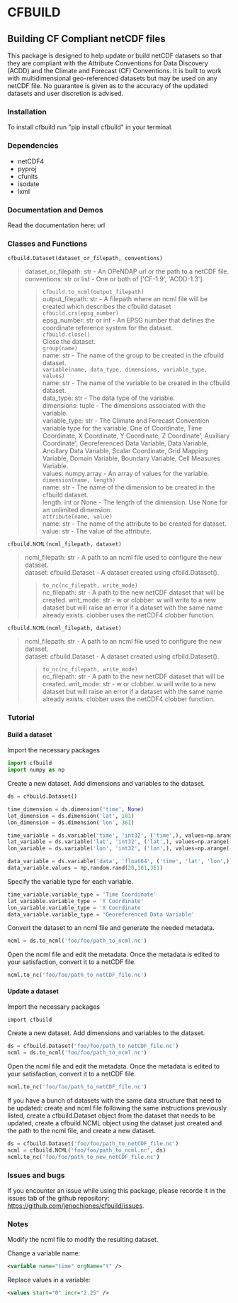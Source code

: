 # CFBUILD

## Building CF Compliant netCDF files
This package is designed to help update or build netCDF datasets so that 
they are compliant with the Attribute Conventions for Data Discovery (ACDD)
and the Climate and Forecast (CF) Conventions. It is built to work with multidimensional
geo-referenced datasets but may be used on any netCDF file. No guarantee is given as to 
the accuracy of the updated datasets and user discretion is advised.

### Installation
To install cfbuild run "pip install cfbuild" in your terminal.

### Dependencies
* netCDF4
* pyproj
* cfunits
* isodate
* lxml

### Documentation and Demos
Read the documentation here: url

### Classes and Functions

`cfbuild.Dataset(dataset_or_filepath, conventions)`
> dataset_or_filepath: str - An OPeNDAP url or the path to a netCDF file.<br>
> conventions: str or list - One or both of ['CF-1.9', 'ACDD-1.3'].
> 
> >`cfbuild.to_ncml(output_filepath)`<br>
> >output_filepath: str - A filepath where an ncml file will be created which 
> >describes the cfbuild dataset<br>
> >`cfbuild.crs(epsg_number)`<br>
> >epsg_number: str or int - An EPSG number that defines the coordinate reference system for the dataset.<br>
> >`cfbuild.close()`<br>
> > Close the dataset.<br>
> >`group(name)`<br>
> >name: str - The name of the group to be created in the cfbuild dataset.<br>
> >`variable(name, data_type, dimensions, variable_type, values)`<br>
> >name: str - The name of the variable to be created in the cfbuild dataset.<br>
> >data_type: str - The data type of the variable.<br>
> >dimensions: tuple - The dimensions associated with the variable.<br>
> >variable_type: str - The Climate and Forecast Convention variable type for the variable. One of Coordinate,
> >Time Coordinate, X Coordinate, Y Coordinate, Z Coordinate', Auxiliary Coordinate',
> >Georeferenced Data Variable, Data Variable, Ancillary Data Variable,
> >Scalar Coordinate, Grid Mapping Variable, Domain Variable, Boundary Variable, Cell Measures Variable.<br>
> >values: numpy.array - An array of values for the variable.<br>
> >`dimension(name, length)`<br>
> >name: str - The name of the dimension to be created in the cfbuild dataset.<br>
> >length: int or None - The length of the dimension. Use None for an unlimited dimension.<br>
> >`attribute(name, value)`<br>
> >name: str - The name of the attribute to be created for dataset.<br>
> >value: str - The value of the attribute.<br>

`cfbuild.NCML(ncml_filepath, dataset)`
> ncml_filepath: str - A path to an ncml file used to configure the new dataset.<br>
> dataset: cfbuild.Dataset - A dataset created using cfbild.Dataset().
> >`to_nc(nc_filepath, write_mode)`<br>
> >nc_filepath: str - A path to the new netCDF dataset that will be created.
> >writ_mode: str - w or clobber. w will write to a new dataset but will raise an error if a dataset with the same name 
> >already exists. clobber uses the netCDF4 clobber function.
 
`cfbuild.NCML(ncml_filepath, dataset)`
> ncml_filepath: str - A path to an ncml file used to configure the new dataset.<br>
> dataset: cfbuild.Dataset - A dataset created using cfbild.Dataset().
> >`to_nc(nc_filepath, write_mode)`<br>
> >nc_filepath: str - A path to the new netCDF dataset that will be created.
> >writ_mode: str - w or clobber. w will write to a new dataset but will raise an error if a dataset with the same name 
> >already exists. clobber uses the netCDF4 clobber function.

### Tutorial

#### Build a dataset
Import the necessary packages
```python
import cfbuild
import numpy as np
```

Create a new dataset. Add dimensions and variables to the dataset.
```python
ds = cfbuild.Dataset()

time_dimension = ds.dimension('time', None)
lat_dimension = ds.dimension('lat', 181)
lon_dimension = ds.dimension('lon', 361)

time_variable = ds.variable('time', 'int32', ('time',), values=np.arange(0, 20, 1, dtype='int32'))
lat_variable = ds.variable('lat', 'int32', ('lat',), values=np.arange(-90, 90, 1, dtype='int32'))
lon_variable = ds.variable('lon', 'int32', ('lon',), values=np.arange(-180, 180, 1, dtype='int32'))

data_variable = ds.variable('data', 'float64', ('time', 'lat', 'lon',))
data_variable.values = np.random.rand(20,181,361)
```

Specify the variable type for each variable.
```python
time_variable.variable_type = 'Time Coordinate'
lat_variable.variable_type = 'Y Coordinate'
lon_variable.variable_type = 'X Coordinate'
data_variable.variable_type = 'Georeferenced Data Variable'
```

Convert the dataset to an ncml file and generate the needed metadata.
```python
ncml = ds.to_ncml('foo/foo/path_to_ncml.nc')
```

Open the ncml file and edit the metadata. Once the metadata is edited to your
satisfaction, convert it to a netCDF file.
```python
ncml.to_nc('foo/foo/path_to_netCDF_file.nc')
```

#### Update a dataset
Import the necessary packages
```
import cfbuild
```

Create a new dataset. Add dimensions and variables to the dataset.
```python
ds = cfbuild.Dataset('foo/foo/path_to_netCDF_file.nc')
ncml = ds.to_ncml('foo/foo/path_to_ncml.nc')
```

Open the ncml file and edit the metadata. Once the metadata is edited to your
satisfaction, convert it to a netCDF file.
```python
ncml.to_nc('foo/foo/path_to_netCDF_file.nc')
```

If you have a bunch of datasets with the same data structure that need to be updated:
create and ncml file following the same instructions previously listed, create
a cfbuild.Dataset object from the dataset that needs to be updated, create a
cfbuild.NCML object using the dataset just created and the path to the ncml file, and 
create a new dataset.

```python
ds = cfbuild.Dataset('foo/foo/path_to_netCDF_file.nc')
ncml = cfbuild.NCML('foo/foo/path_to_ncml.nc', ds)
ncml.to_nc('foo/foo/path_to_new_netCDF_file.nc')
```

### Issues and bugs
If you encounter an issue while using this package, please recorde it in the issues
tab of the github repository: https://github.com/jenochjones/cfbuild/issues. 

### Notes
Modify the ncml file to modify the resulting dataset.

Change a variable name:
```xml
<variable name="time" orgName="t" />
```

Replace values in a variable:
```xml
<values start="0" incr="2.25" />
```